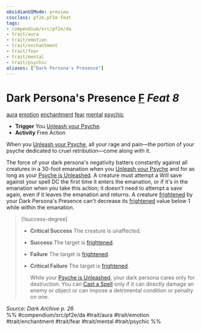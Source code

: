 ```yaml
---
obsidianUIMode: preview
cssclass: pf2e,pf2e-feat
tags:
- compendium/src/pf2e/da
- trait/aura
- trait/emotion
- trait/enchantment
- trait/fear
- trait/mental
- trait/psychic
aliases: ["Dark Persona's Presence"]
---
```

# Dark Persona's Presence  [F](../../Rules/core-rulebook/chapter-9-playing-the-game.md#Actions "Free Action") *Feat 8*  
[aura](../../Rules/traits/aura.md)  [emotion](../../Rules/traits/emotion.md)  [enchantment](../../Rules/traits/enchantment.md)  [fear](../../Rules/traits/fear.md)  [mental](../../Rules/traits/mental.md)  [psychic](../../Rules/traits/psychic-da.md)  

- **Trigger** You [Unleash your Psyche](../../Rules/actions/unleash-psyche-da.md).
- **Activity** Free Action

When you [Unleash your Psyche](../../Rules/actions/unleash-psyche-da.md), all your rage and pain—the portion of your psyche dedicated to cruel retribution—come along with it.

The force of your dark persona's negativity batters constantly against all creatures in a 30-foot emanation when you [Unleash your Psyche](../../Rules/actions/unleash-psyche-da.md) and for as long as your [Psyche is Unleashed](../../Rules/actions/unleash-psyche-da.md). A creature must attempt a Will save against your spell DC the first time it enters the emanation, or if it's in the emanation when you take this action; it doesn't need to attempt a save again, even if it leaves the emanation and returns. A creature [frightened](../../Rules/conditions.md#Frightened) by your Dark Persona's Presence can't decrease its [frightened](../../Rules/conditions.md#Frightened) value below 1 while within the emanation.

> [!success-degree] 
> - **Critical Success** The creature is unaffected.
> - **Success** The target is [frightened](../../Rules/conditions.md#Frightened).
> - **Failure** The target is [frightened](../../Rules/conditions.md#Frightened).
> - **Critical Failure** The target is [frightened](../../Rules/conditions.md#Frightened).
>
>    While your [Psyche is Unleashed](../../Rules/actions/unleash-psyche-da.md), your dark persona cares only for destruction. You can [Cast a Spell](../../Rules/actions/cast-a-spell.md) only if it can directly damage an enemy or object or can impose a detrimental condition or penalty on one.

*Source: Dark Archive p. 26*  
%% #compendium/src/pf2e/da #trait/aura #trait/emotion #trait/enchantment #trait/fear #trait/mental #trait/psychic %%